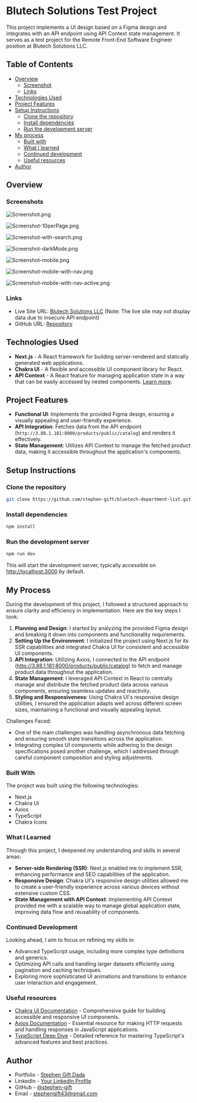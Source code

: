 # Blutech Solutions Test Project

This project implements a UI design based on a Figma design and integrates with an API endpoint using API Context state management. It serves as a test project for the Remote Front-End Software Engineer position at Blutech Solutions LLC.

## Table of Contents

- [Overview](#overview)
  - [Screenshot](#screenshot)
  - [Links](#links)
- [Technologies Used](#technologies-used)
- [Project Features](#project-features)
- [Setup Instructions](#setup-instructions)
  - [Clone the repository](#clone-the-repository)
  - [Install dependencies](#install-dependencies)
  - [Run the development server](#run-the-development-server)
- [My process](#my-process)
  - [Built with](#built-with)
  - [What I learned](#what-i-learned)
  - [Continued development](#continued-development)
  - [Useful resources](#useful-resources)
- [Author](#author)

## Overview

### Screenshots

![Screenshot.png](/images/Screenshot.png)

![Screenshot-10perPage.png](/images/Screenshot-10perPage.png)

![Screenshot-with-search.png](/images/Screenshot-with-search.png)

![Screenshot-darkMode.png](/images/Screenshot-darkMode.png)

![Screenshot-mobile.png](/images/Screenshot-mobile.png)

![Screenshot-mobile-with-nav.png](/images/Screenshot-mobile-with-nav.png)

![Screenshot-mobile-with-nav-active.png](/images/Screenshot-mobile-with-nav-active.png)

### Links

- Live Site URL: [Blutech Solutions LLC](https://bluetech-department-list.vercel.app/)
  (Note: The live site may not display data due to insecure API endpoint)
- GitHub URL: [Repository](https://github.com/stephen-gift/bluetech-department-list.git)

## Technologies Used

- **Next.js** - A React framework for building server-rendered and statically generated web applications.
- **Chakra UI** - A flexible and accessible UI component library for React.
- **API Context** - A React feature for managing application state in a way that can be easily accessed by nested components. [Learn more](https://reactjs.org/docs/context.html).

## Project Features

- **Functional UI**: Implements the provided Figma design, ensuring a visually appealing and user-friendly experience.
- **API Integration**: Fetches data from the API endpoint (`http://3.88.1.181:8000/products/public/catalog`) and renders it effectively.
- **State Management**: Utilizes API Context to manage the fetched product data, making it accessible throughout the application's components.

## Setup Instructions

### Clone the repository

```bash
git clone https://github.com/stephen-gift/bluetech-department-list.git
```

### Install dependencies

```bash
npm install
```

### Run the development server

```bash
npm run dev
```

This will start the development server, typically accessible on [http://localhost:3000](http://localhost:3000) by default.

## My Process

During the development of this project, I followed a structured approach to ensure clarity and efficiency in implementation. Here are the key steps I took:

1. **Planning and Design**: I started by analyzing the provided Figma design and breaking it down into components and functionality requirements.
2. **Setting Up the Environment**: I initialized the project using Next.js for its SSR capabilities and integrated Chakra UI for consistent and accessible UI components.
3. **API Integration**: Utilizing Axios, I connected to the API endpoint (http://3.88.1.181:8000/products/public/catalog) to fetch and manage product data throughout the application.
4. **State Management**: I leveraged API Context in React to centrally manage and distribute the fetched product data across various components, ensuring seamless updates and reactivity.
5. **Styling and Responsiveness**: Using Chakra UI's responsive design utilities, I ensured the application adapts well across different screen sizes, maintaining a functional and visually appealing layout.

Challenges Faced:

- One of the main challenges was handling asynchronous data fetching and ensuring smooth state transitions across the application.
- Integrating complex UI components while adhering to the design specifications posed another challenge, which I addressed through careful component composition and styling adjustments.

### Built With

The project was built using the following technologies:

- Next.js
- Chakra UI
- Axios
- TypeScript
- Chakra Icons

### What I Learned

Through this project, I deepened my understanding and skills in several areas:

- **Server-side Rendering (SSR)**: Next.js enabled me to implement SSR, enhancing performance and SEO capabilities of the application.
- **Responsive Design**: Chakra UI's responsive design utilities allowed me to create a user-friendly experience across various devices without extensive custom CSS.
- **State Management with API Context**: Implementing API Context provided me with a scalable way to manage global application state, improving data flow and reusability of components.

### Continued Development

Looking ahead, I aim to focus on refining my skills in:

- Advanced TypeScript usage, including more complex type definitions and generics.
- Optimizing API calls and handling larger datasets efficiently using pagination and caching techniques.
- Exploring more sophisticated UI animations and transitions to enhance user interaction and engagement.

### Useful resources

- [Chakra UI Documentation](https://chakra-ui.com/docs/getting-started) - Comprehensive guide for building accessible and responsive UI components.
- [Axios Documentation](https://axios-http.com/docs/intro) - Essential resource for making HTTP requests and handling responses in JavaScript applications.
- [TypeScript Deep Dive](https://basarat.gitbook.io/typescript/) - Detailed reference for mastering TypeScript's advanced features and best practices.

## Author

- Portfolio - [Stephen Gift Dada](https://www.yourportfolio.com)
- LinkedIn - [Your LinkedIn Profile](https://www.linkedin.com/in/stephen-gift-8894131b6)
- GitHub - [@stephen-gift](https://github.com/stephen-gift)
- Email - [stephengift43@gmail.com](mailto:stephengift43@gmail.com)
